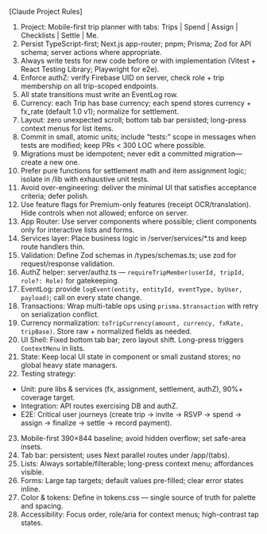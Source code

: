 [Claude Project Rules]
1) Project: Mobile-first trip planner with tabs: Trips | Spend | Assign | Checklists | Settle | Me.
2) Persist TypeScript-first; Next.js app-router; pnpm; Prisma; Zod for API schema; server actions where appropriate.
3) Always write tests for new code before or with implementation (Vitest + React Testing Library; Playwright for e2e).
4) Enforce authZ: verify Firebase UID on server, check role + trip membership on all trip-scoped endpoints.
5) All state transitions must write an EventLog row.
6) Currency: each Trip has base currency; each spend stores currency + fx_rate (default 1.0 v1); normalize for settlement.
7) Layout: zero unexpected scroll; bottom tab bar persisted; long-press context menus for list items.
8) Commit in small, atomic units; include “tests:” scope in messages when tests are modified; keep PRs < 300 LOC where possible.
9) Migrations must be idempotent; never edit a committed migration—create a new one.
10) Prefer pure functions for settlement math and item assignment logic; isolate in /lib with exhaustive unit tests.
11) Avoid over-engineering: deliver the minimal UI that satisfies acceptance criteria; defer polish.
12) Use feature flags for Premium-only features (receipt OCR/translation). Hide controls when not allowed; enforce on server.
13) App Router: Use server components where possible; client components only for interactive lists and forms.
14) Services layer: Place business logic in /server/services/*.ts and keep route handlers thin.
15) Validation: Define Zod schemas in /types/schemas.ts; use zod for request/response validation.
16) AuthZ helper: server/authz.ts — `requireTripMember(userId, tripId, role?: Role)` for gatekeeping.
17) EventLog: provide `logEvent(entity, entityId, eventType, byUser, payload)`; call on every state change.
18) Transactions: Wrap multi-table ops using `prisma.$transaction` with retry on serialization conflict.
19) Currency normalization: `toTripCurrency(amount, currency, fxRate, tripBase)`. Store raw + normalized fields as needed.
20) UI Shell: Fixed bottom tab bar; zero layout shift. Long-press triggers `ContextMenu` in lists.
21) State: Keep local UI state in component or small zustand stores; no global heavy state managers.
22) Testing strategy: 
  * Unit: pure libs & services (fx, assignment, settlement, authZ), 90%+ coverage target.
  * Integration: API routes exercising DB and authZ.
  * E2E: Critical user journeys (create trip → invite → RSVP → spend → assign → finalize → settle → record payment).
23) Mobile-first 390×844 baseline; avoid hidden overflow; set safe-area insets.
24) Tab bar: persistent; uses Next parallel routes under /app/(tabs).
25) Lists: Always sortable/filterable; long-press context menu; affordances visible.
26) Forms: Large tap targets; default values pre-filled; clear error states inline.
27) Color & tokens: Define in tokens.css — single source of truth for palette and spacing.
28) Accessibility: Focus order, role/aria for context menus; high-contrast tap states.

